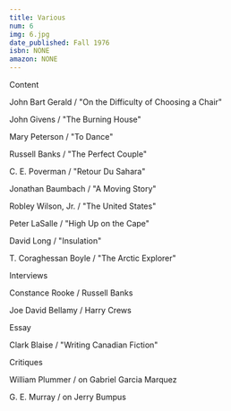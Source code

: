 ```yaml
---
title: Various
num: 6
img: 6.jpg
date_published: Fall 1976
isbn: NONE
amazon: NONE
---
```


Content

John Bart Gerald / "On the Difficulty of Choosing a Chair"

John Givens / "The Burning House"

Mary Peterson / "To Dance"

Russell Banks / "The Perfect Couple"

C. E. Poverman / "Retour Du Sahara"

Jonathan Baumbach / "A Moving Story"

Robley Wilson, Jr. / "The United States"

Peter LaSalle / "High Up on the Cape"

David Long / "Insulation"

T. Coraghessan Boyle / "The Arctic Explorer"

Interviews

Constance Rooke / Russell Banks

Joe David Bellamy / Harry Crews

Essay

Clark Blaise / "Writing Canadian Fiction"

Critiques

William Plummer / on Gabriel Garcia Marquez

G. E. Murray / on Jerry Bumpus

